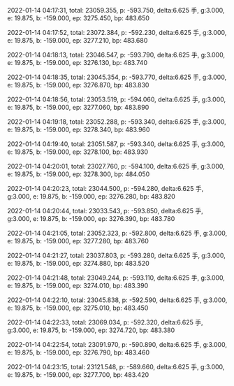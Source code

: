 2022-01-14 04:17:31, total: 23059.355, p: -593.750, delta:6.625 手, g:3.000, e: 19.875, b: -159.000, ep: 3275.450, bp: 483.650

2022-01-14 04:17:52, total: 23072.384, p: -592.230, delta:6.625 手, g:3.000, e: 19.875, b: -159.000, ep: 3277.210, bp: 483.680

2022-01-14 04:18:13, total: 23046.547, p: -593.790, delta:6.625 手, g:3.000, e: 19.875, b: -159.000, ep: 3276.130, bp: 483.740

2022-01-14 04:18:35, total: 23045.354, p: -593.770, delta:6.625 手, g:3.000, e: 19.875, b: -159.000, ep: 3276.870, bp: 483.830

2022-01-14 04:18:56, total: 23053.519, p: -594.060, delta:6.625 手, g:3.000, e: 19.875, b: -159.000, ep: 3277.060, bp: 483.890

2022-01-14 04:19:18, total: 23052.288, p: -593.340, delta:6.625 手, g:3.000, e: 19.875, b: -159.000, ep: 3278.340, bp: 483.960

2022-01-14 04:19:40, total: 23051.587, p: -593.340, delta:6.625 手, g:3.000, e: 19.875, b: -159.000, ep: 3278.100, bp: 483.930

2022-01-14 04:20:01, total: 23027.760, p: -594.100, delta:6.625 手, g:3.000, e: 19.875, b: -159.000, ep: 3278.300, bp: 484.050

2022-01-14 04:20:23, total: 23044.500, p: -594.280, delta:6.625 手, g:3.000, e: 19.875, b: -159.000, ep: 3276.280, bp: 483.820

2022-01-14 04:20:44, total: 23033.543, p: -593.850, delta:6.625 手, g:3.000, e: 19.875, b: -159.000, ep: 3276.390, bp: 483.780

2022-01-14 04:21:05, total: 23052.323, p: -592.800, delta:6.625 手, g:3.000, e: 19.875, b: -159.000, ep: 3277.280, bp: 483.760

2022-01-14 04:21:27, total: 23037.803, p: -593.280, delta:6.625 手, g:3.000, e: 19.875, b: -159.000, ep: 3274.880, bp: 483.520

2022-01-14 04:21:48, total: 23049.244, p: -593.110, delta:6.625 手, g:3.000, e: 19.875, b: -159.000, ep: 3274.010, bp: 483.390

2022-01-14 04:22:10, total: 23045.838, p: -592.590, delta:6.625 手, g:3.000, e: 19.875, b: -159.000, ep: 3275.010, bp: 483.450

2022-01-14 04:22:33, total: 23069.034, p: -592.320, delta:6.625 手, g:3.000, e: 19.875, b: -159.000, ep: 3274.720, bp: 483.380

2022-01-14 04:22:54, total: 23091.970, p: -590.890, delta:6.625 手, g:3.000, e: 19.875, b: -159.000, ep: 3276.790, bp: 483.460

2022-01-14 04:23:15, total: 23121.548, p: -589.660, delta:6.625 手, g:3.000, e: 19.875, b: -159.000, ep: 3277.700, bp: 483.420